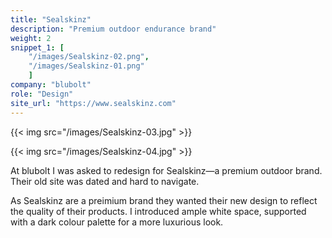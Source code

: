 ```yaml
---
title: "Sealskinz"
description: "Premium outdoor endurance brand"
weight: 2
snippet_1: [
    "/images/Sealskinz-02.png",
    "/images/Sealskinz-01.png"
    ]
company: "blubolt"
role: "Design"
site_url: "https://www.sealskinz.com"
---
```


{{< img src="/images/Sealskinz-03.jpg" >}}

{{< img src="/images/Sealskinz-04.jpg" >}}

At blubolt I was asked to redesign for Sealskinz—a premium outdoor brand. Their old site was dated and hard to navigate.

As Sealskinz are a preimium brand they wanted their new design to reflect the quality of their products. I introduced ample white space, supported with a dark colour palette for a more luxurious look.